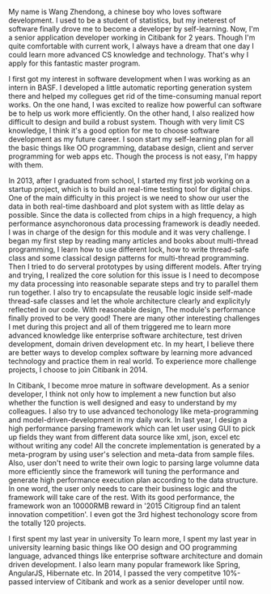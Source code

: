 My name is Wang Zhendong, a chinese boy who loves software development. I used to be a student of statistics, but my ineterest of software finally drove me to become a developer by self-learning. Now, I'm a senior application developer working in Citibank for 2 years. Though I'm quite comfortable with current work, I always have a dream that one day I could learn more advanced CS knowledge and technology. That's why I apply for this fantastic master program.

I first got my interest in software development when I was working as an intern in BASF. I developed a little automatic reporting generation system there and helped my collegues get rid of the time-consuming manual report works. On the one hand, I was excited to realize how powerful can software be to help us work more efficiently. On the other hand, I also realized how difficult to design and build a robust system. Though with very limit CS knowledge, I think it's a good option for me to choose software development as my future career. I soon start my self-learning plan for all the basic things like OO programming, database design, client and server programming for web apps etc. Though the process is not easy, I'm happy with them.


In 2013, after I graduated from school, I started my first job working on a startup project, which is to build an real-time testing tool for digital chips. One of the main difficulty in this project is we need to show our user the data in both real-time dashboard and plot system with as little delay as possible. Since the data is collected from chips in a high frequency, a high performance asynchoronous data processing framework is deadly needed. I was in charge of the design for this module and it was very challenge. I began my first step by reading many articles and books about multi-thread programming, I learn how to use different lock, how to write thread-safe class and some classical design patterns for multi-thread programming. Then I tried to do serveral prototypes by using different models. After trying and trying, I realized the core solution for this issue is I need to decompose my data processing into reasonable separate steps and try to parallel them run together. I also try to encapsulate the reusable logic inside self-made thread-safe classes and let the whole architecture clearly and explicityly reflected in our code. With reasonable design, The  module's performance finally proved to be very good! There are many other interesting challenges I met during this project and all of them triggered me to learn more advanced knowledge like enterprise software architecture, test driven development, domain driven development etc. In my heart, I believe there are better ways to develop complex software by learning more advanced technology and practice them in real world. To experience more challenge projects, I choose to join Citibank in 2014.

In Citibank, I become mroe mature in software development. As a senior developer, I think not only how to implement a new function but also whether the function is well designed and easy to understand by my colleagues. I also try to use advanced techonology like meta-programming and model-driven-development in my daily work. In last year, I design a high performance parsing framework  which can let user using GUI to pick up fields they want from different data source like xml, json, excel etc without writing any code! All the concrete implementation is generated by a meta-program by using user's selection and meta-data from sample files. Also, user don't need to write their own logic to parsing large volumne data more efficiently since the framework will tuning the performance and generate high performance execution plan according to the data structure. In one word, the user only needs to care their business logic and the framework will take care of the rest. With its good performance, the framework won an 10000RMB reward in '2015 Citigroup find an talent innovation competition'. I even got the 3rd highest techonology score from the totally 120 projects. 

I first spent my last year in university To learn more, I spent my last year in university learning basic things like OO design and OO programming language, advanced things like enterprise software architecture and domain driven development. I also learn many popular framework like Spring, AngularJS, Hibernate etc. In 2014, I passed the very competitve 10%-passed interview of Citibank and work as a senior developer until now.



